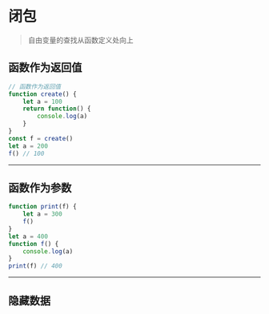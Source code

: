 # 闭包
> 自由变量的查找从函数定义处向上
## 函数作为返回值
```javascript
// 函数作为返回值
function create() {
    let a = 100
    return function() {
        console.log(a)
    }
}
const f = create()
let a = 200
f() // 100
```

---
## 函数作为参数
```javascript
function print(f) {
    let a = 300
    f()
}
let a = 400
function f() {
    console.log(a)
}
print(f) // 400
```

---
## 隐藏数据
```javascript

```